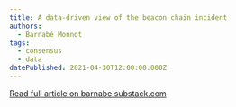 ```yaml
---
title: A data-driven view of the beacon chain incident
authors:
  - Barnabé Monnot
tags:
  - consensus
  - data
datePublished: 2021-04-30T12:00:00.000Z
---
```


[Read full article on barnabe.substack.com](https://barnabe.substack.com/p/a-data-driven-view-of-the-beacon)
